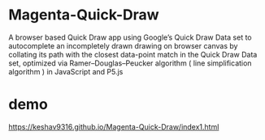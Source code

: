 # Magenta-Quick-Draw
A browser based Quick Draw app using Google’s Quick Draw Data set to autocomplete an incompletely drawn drawing on browser canvas by collating its path with the closest data-point match in the Quick Draw Data set, optimized via Ramer–Douglas–Peucker algorithm ( line simplification algorithm ) in JavaScript and P5.js

# demo
https://keshav9316.github.io/Magenta-Quick-Draw/index1.html
